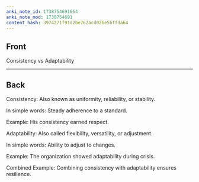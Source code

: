 ```yaml
---
anki_note_id: 1738754691664
anki_note_mod: 1738754691
content_hash: 3974271f91d2be762acd02be5bffda64
---
```


## Front

Consistency vs Adaptability

<hr/>

## Back

Consistency: Also known as uniformity, reliability, or stability.  
  
In simple words: Steady adherence to a standard.  
  
Example: His consistency earned respect.  
  
Adaptability: Also called flexibility, versatility, or adjustment.  
  
In simple words: Ability to adjust to changes.  
  
Example: The organization showed adaptability during crisis.  
  
Combined Example: Combining consistency with adaptability ensures resilience.